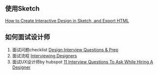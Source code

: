 ## 使用Sketch
[How to Create Interactive Design in Sketch, and Export HTML](https://medium.com/sketch-app-sources/how-to-create-interactive-design-in-sketch-and-export-html-add71a4be4e0)


## 如何面试设计师
1. 面试问题checklist [Design Interview Questions & Prep](https://medium.com/sketch-app-sources/design-interview-questions-prep-d2e286a45e1d) 
2. 面试流程 [Interviewing Designers](https://uxplanet.org/interviewing-designers-294224c15077)
3. 面试UX设计师by hubspot [11 Interview Questions To Ask While Hiring A Designer](https://blog.hubspot.com/agency/interview-questions-designers)
